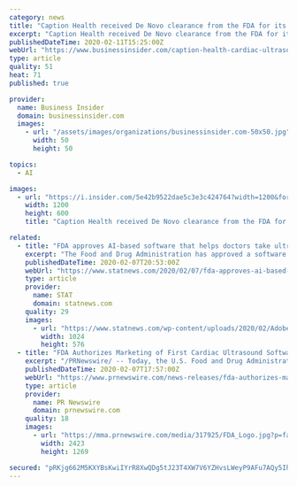 ```yaml
---
category: news
title: "Caption Health received De Novo clearance from the FDA for its AI-assisted cardiac ultrasound software"
excerpt: "Caption Health received De Novo clearance from the FDA for its AI-powered tool that guides medical professionals as they perform echocardiogram tests."
publishedDateTime: 2020-02-11T15:25:00Z
webUrl: "https://www.businessinsider.com/caption-health-cardiac-ultrasound-software-receives-fda-clearance-2020-2"
type: article
quality: 51
heat: 71
published: true

provider:
  name: Business Insider
  domain: businessinsider.com
  images:
    - url: "/assets/images/organizations/businessinsider.com-50x50.jpg"
      width: 50
      height: 50

topics:
  - AI

images:
  - url: "https://i.insider.com/5e42b9522dae5c3e3c424764?width=1200&format=jpeg"
    width: 1200
    height: 600
    title: "Caption Health received De Novo clearance from the FDA for its AI-assisted cardiac ultrasound software"

related:
  - title: "FDA approves AI-based software that helps doctors take ultrasound pictures of the heart"
    excerpt: "The Food and Drug Administration has approved a software product from an artificial intelligence startup that is aimed at making it easier for doctors and other medical professionals to take ultrasound pictures of the heart, also known as echocardiograms. The technology, developed by San Francisco-based Caption Health, could help more hospitals ..."
    publishedDateTime: 2020-02-07T20:53:00Z
    webUrl: "https://www.statnews.com/2020/02/07/fda-approves-ai-based-software-ultrasound-pictures-heart/"
    type: article
    provider:
      name: STAT
      domain: statnews.com
    quality: 29
    images:
      - url: "https://www.statnews.com/wp-content/uploads/2020/02/AdobeStock_206582684-1024x576.jpeg"
        width: 1024
        height: 576
  - title: "FDA Authorizes Marketing of First Cardiac Ultrasound Software That Uses Artificial Intelligence to Guide User"
    excerpt: "/PRNewswire/ -- Today, the U.S. Food and Drug Administration authorized marketing of software to assist medical professionals in the acquisition of"
    publishedDateTime: 2020-02-07T17:57:00Z
    webUrl: "https://www.prnewswire.com/news-releases/fda-authorizes-marketing-of-first-cardiac-ultrasound-software-that-uses-artificial-intelligence-to-guide-user-301001084.html"
    type: article
    provider:
      name: PR Newswire
      domain: prnewswire.com
    quality: 18
    images:
      - url: "https://mma.prnewswire.com/media/317925/FDA_Logo.jpg?p=facebook"
        width: 2423
        height: 1269

secured: "pRKjg662M5KXYBsKwiIYrR8XwQDg5tJ23T4XW7V6YZHvsLWeyP9AFu7AQy5IhFTo/kBV3mChrrYQGs98UgV+lnv2WrSoVA7+xX52iXVwsYpKlnRUDrvKDw7ZVpuqtfbt0HGiuujMpIEnCmHrffRSOUM13lS/CmlRzAnpsfU/omKas78wYntOojkNrxJU1ui/wZjoqmTQ7wcqvDcjElPQoI5f2xJ4/gQlTceJKV92Lz+jb6n7LjbwS5iyEOu+4sFNK7FvALq+VVU1JivhDYF9ai1cfcLFX2X0xXGjvKv8HR7+RyzL1SkcfqAUYrMInwNoQvKjr+ET7wf9KuMt3pIZFm/7vnM5HerWE0iy1DvJybvlDR1+hXN90kg8j0E6E136kmmGZZf9ceMNwoj2C8FXArEQPOkQe9QVDCUpC38D09KiD3SJbXlls96/2zZFVTCumAf4fmCUu+OJZVQFm4ck7sQJYA6PVVl0BUn1ZWg/1NQ=;+4OE63kUyfHxnVnZke9i0A=="
---
```


